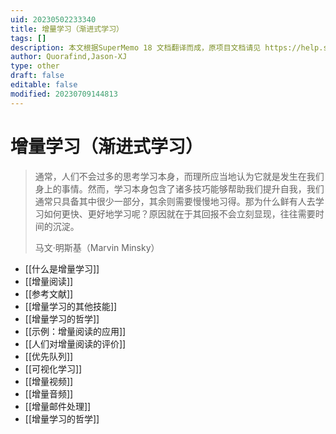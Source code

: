 ```yaml
---
uid: 20230502233340
title: 增量学习（渐进式学习）
tags: []
description: 本文根据SuperMemo 18 文档翻译而成，原项目文档请见 https://help.supermemo.org/wiki/Incremental_learning#History_of_incremental_learning
author: Quorafind,Jason-XJ
type: other
draft: false
editable: false
modified: 20230709144813
---
```


# 增量学习（渐进式学习）

> 通常，人们不会过多的思考学习本身，而理所应当地认为它就是发生在我们身上的事情。然而，学习本身包含了诸多技巧能够帮助我们提升自我，我们通常只具备其中很少一部分，其余则需要慢慢地习得。那为什么鲜有人去学习如何更快、更好地学习呢？原因就在于其回报不会立刻显现，往往需要时间的沉淀。
>
> 马文·明斯基（Marvin Minsky）

- [[什么是增量学习]]
- [[增量阅读]]
- [[参考文献]]
- [[增量学习的其他技能]]
- [[增量学习的哲学]]
- [[示例：增量阅读的应用]]
- [[人们对增量阅读的评价]]
- [[优先队列]]
- [[可视化学习]]
- [[增量视频]]
- [[增量音频]]
- [[增量邮件处理]]
- [[增量学习的哲学]]